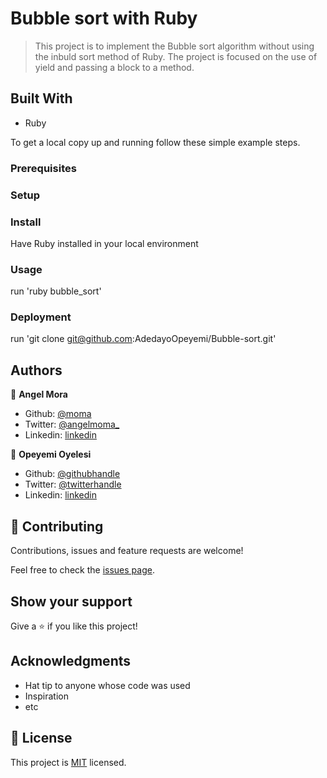 # Bubble sort with Ruby

> This project is to implement the Bubble sort algorithm without using the inbuld sort method of Ruby. The project is focused on the use of yield and passing a block to a method.


## Built With

- Ruby


To get a local copy up and running follow these simple example steps.

### Prerequisites



### Setup

### Install
Have Ruby installed in your local environment

### Usage
run 'ruby bubble_sort'
 

### Deployment

run 'git clone git@github.com:AdedayoOpeyemi/Bubble-sort.git'



## Authors

👤 **Angel Mora**

- Github: [@moma](https://github.com/angel-mora)
- Twitter: [@angelmoma_](https://twitter.com/angelmoma_)
- Linkedin: [linkedin](https://www.linkedin.com/in/angelmoma/)

👤 **Opeyemi Oyelesi**

- Github: [@githubhandle](https://github.com/Adedayoopeyemi)
- Twitter: [@twitterhandle](https://twitter.com/oyelesiopy)
- Linkedin: [linkedin](https://linkedin.com/opeyemioyelesi)

## 🤝 Contributing

Contributions, issues and feature requests are welcome!

Feel free to check the [issues page](issues/).

## Show your support

Give a ⭐️ if you like this project!

## Acknowledgments

- Hat tip to anyone whose code was used
- Inspiration
- etc

## 📝 License

This project is [MIT](lic.url) licensed.
